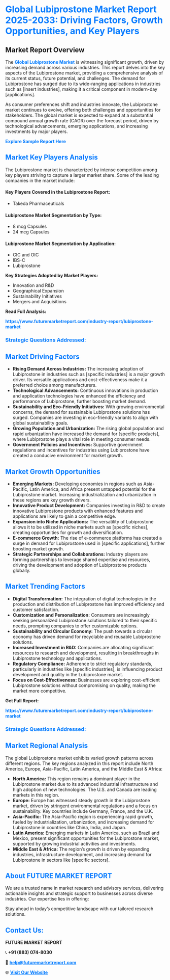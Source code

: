 <h1 style="color: #007BFF;">Global Lubiprostone Market Report 2025-2033: Driving Factors, Growth Opportunities, and Key Players</h1>

<section id="overview">
<h2>Market Report Overview</h2>
<p>The <a href="https://www.futuremarketreport.com/industry-report/lubiprostone-market" style="color: #007BFF; text-decoration: none;"><strong>Global Lubiprostone Market</strong></a> is witnessing significant growth, driven by increasing demand across various industries. This report delves into the key aspects of the Lubiprostone market, providing a comprehensive analysis of its current status, future potential, and challenges. The demand for Lubiprostone has surged due to its wide-ranging applications in industries such as [insert industries], making it a critical component in modern-day [applications].</p>
<p>As consumer preferences shift and industries innovate, the Lubiprostone market continues to evolve, offering both challenges and opportunities for stakeholders. The global market is expected to expand at a substantial compound annual growth rate (CAGR) over the forecast period, driven by technological advancements, emerging applications, and increasing investments by major players.</p>
</section>

<section id="overview">
<p><a href="https://www.futuremarketreport.com/request-sample/reportId=111016" style="color: #007BFF; text-decoration: none;"><strong>Explore Sample Report Here</strong></a></p>
</section>

<section id="key-players">
<h2 style="color: #007BFF;">Market Key Players Analysis</h2>
<p>The Lubiprostone market is characterized by intense competition among key players striving to capture a larger market share. Some of the leading companies in the market include:</p>
<h4>Key Players Covered in the Lubiprostone Report:</h4>
<ul><li>Takeda Pharmaceuticals</li></ul>
<h4>Lubiprostone Market Segmentation by Type:</h4>
<ul><li>8 mcg Capsules</li><li>24 mcg Capsules</li></ul>

<h4>Lubiprostone Market Segmentation by Application:</h4>
<ul><li>CIC and OIC</li><li>IBS-C</li><li>Lubiprostone</li></ul>
<p><strong>Key Strategies Adopted by Market Players:</strong></p>
<ul>
<li>Innovation and R&D</li>
<li>Geographical Expansion</li>
<li>Sustainability Initiatives</li>
<li>Mergers and Acquisitions</li>
</ul>
</section>

<section>
<p><strong>Read Full Analysis: </strong></p><a href="https://www.futuremarketreport.com/industry-report/lubiprostone-market" style="color: #007BFF; text-decoration: none;"><strong>https://www.futuremarketreport.com/industry-report/lubiprostone-market</strong></a>
<h3 style="color: #007BFF;">Strategic Questions Addressed:</h3>
</section>

<section id="driving-factors">
<h2 style="color: #007BFF;">Market Driving Factors</h2>
<ul>
<li><strong>Rising Demand Across Industries:</strong> The increasing adoption of Lubiprostone in industries such as [specific industries] is a major growth driver. Its versatile applications and cost-effectiveness make it a preferred choice among manufacturers.</li>
<li><strong>Technological Advancements:</strong> Continuous innovations in production and application technologies have enhanced the efficiency and performance of Lubiprostone, further boosting market demand.</li>
<li><strong>Sustainability and Eco-Friendly Initiatives:</strong> With growing environmental concerns, the demand for sustainable Lubiprostone solutions has surged. Companies are investing in eco-friendly variants to align with global sustainability goals.</li>
<li><strong>Growing Population and Urbanization:</strong> The rising global population and rapid urbanization have increased the demand for [specific products], where Lubiprostone plays a vital role in meeting consumer needs.</li>
<li><strong>Government Policies and Incentives:</strong> Supportive government regulations and incentives for industries using Lubiprostone have created a conducive environment for market growth.</li>
</ul>
</section>

<section id="growth-opportunities">
<h2 style="color: #007BFF;">Market Growth Opportunities</h2>
<ul>
<li><strong>Emerging Markets:</strong> Developing economies in regions such as Asia-Pacific, Latin America, and Africa present untapped potential for the Lubiprostone market. Increasing industrialization and urbanization in these regions are key growth drivers.</li>
<li><strong>Innovative Product Development:</strong> Companies investing in R&D to create innovative Lubiprostone products with enhanced features and applications are likely to gain a competitive edge.</li>
<li><strong>Expansion into Niche Applications:</strong> The versatility of Lubiprostone allows it to be utilized in niche markets such as [specific niches], creating opportunities for growth and diversification.</li>
<li><strong>E-commerce Growth:</strong> The rise of e-commerce platforms has created a surge in demand for Lubiprostone used in [specific applications], further boosting market growth.</li>
<li><strong>Strategic Partnerships and Collaborations:</strong> Industry players are forming partnerships to leverage shared expertise and resources, driving the development and adoption of Lubiprostone products globally.</li>
</ul>
</section>

<section id="trending-factors">
<h2 style="color: #007BFF;">Market Trending Factors</h2>
<ul>
<li><strong>Digital Transformation:</strong> The integration of digital technologies in the production and distribution of Lubiprostone has improved efficiency and customer satisfaction.</li>
<li><strong>Customization and Personalization:</strong> Consumers are increasingly seeking personalized Lubiprostone solutions tailored to their specific needs, prompting companies to offer customizable options.</li>
<li><strong>Sustainability and Circular Economy:</strong> The push towards a circular economy has driven demand for recyclable and reusable Lubiprostone solutions.</li>
<li><strong>Increased Investment in R&D:</strong> Companies are allocating significant resources to research and development, resulting in breakthroughs in Lubiprostone technology and applications.</li>
<li><strong>Regulatory Compliance:</strong> Adherence to strict regulatory standards, particularly in industries like [specific industries], is influencing product development and quality in the Lubiprostone market.</li>
<li><strong>Focus on Cost-Effectiveness:</strong> Businesses are exploring cost-efficient Lubiprostone solutions without compromising on quality, making the market more competitive.</li>
</ul>
</section>

<section>
<p><strong>Get Full Report: </strong></p><a href="https://www.futuremarketreport.com/industry-report/lubiprostone-market" style="color: #007BFF; text-decoration: none;"><strong>https://www.futuremarketreport.com/industry-report/lubiprostone-market</strong></a>
<h3 style="color: #007BFF;">Strategic Questions Addressed:</h3>
</section>


<section id="regional-analysis">
<h2 style="color: #007BFF;">Market Regional Analysis</h2>
<p>The global Lubiprostone market exhibits varied growth patterns across different regions. The key regions analyzed in this report include North America, Europe, Asia-Pacific, Latin America, and the Middle East & Africa:</p>
<ul>
<li><strong>North America:</strong> This region remains a dominant player in the Lubiprostone market due to its advanced industrial infrastructure and high adoption of new technologies. The U.S. and Canada are leading markets in this region.</li>
<li><strong>Europe:</strong> Europe has witnessed steady growth in the Lubiprostone market, driven by stringent environmental regulations and a focus on sustainability. Key countries include Germany, France, and the U.K.</li>
<li><strong>Asia-Pacific:</strong> The Asia-Pacific region is experiencing rapid growth, fueled by industrialization, urbanization, and increasing demand for Lubiprostone in countries like China, India, and Japan.</li>
<li><strong>Latin America:</strong> Emerging markets in Latin America, such as Brazil and Mexico, present significant opportunities for the Lubiprostone market, supported by growing industrial activities and investments.</li>
<li><strong>Middle East & Africa:</strong> The region’s growth is driven by expanding industries, infrastructure development, and increasing demand for Lubiprostone in sectors like [specific sectors].</li>
</ul>
</section>

<footer>
<h2 style="color: #007BFF;">About FUTURE MARKET REPORT</h2>
<p>We are a trusted name in market research and advisory services, delivering actionable insights and strategic support to businesses across diverse industries. Our expertise lies in offering:</p>

<p>Stay ahead in today’s competitive landscape with our tailored research solutions.</p>

<h2 style="color: #007BFF;">Contact Us:</h2>
<p><strong>FUTURE MARKET REPORT</strong></p>
<p>📞 <strong>+91 (883) 074-8030</strong></p>
<p>📧 <strong><a href="mailto:help@futuremarketreport.com" style="color: #007BFF;">help@futuremarketreport.com</a></strong></p>
<p>🌐 <strong><a href="https://www.futuremarketreport.com/" style="color: #007BFF;">Visit Our Website</a></strong></p>
</footer>